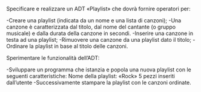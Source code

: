 Specificare e realizzare un ADT «Playlist» che dovrà fornire operatori per:

  -Creare una playlist (indicata da un nome e una lista di canzoni);
      -Una canzone è caratterizzata dal titolo, dal nome del cantante (o gruppo musicale) e dalla durata della canzone in              secondi.
  -Inserire una canzone in testa ad una playlist;
  -Rimuovere una canzone da una playlist dato il titolo;
  -Ordinare la playlist in base al titolo delle canzoni.

Sperimentare le funzionalità dell’ADT:

  -Sviluppare un programma che istanzia e popola una nuova playlist con le seguenti caratteristiche:
        Nome della playlist: «Rock»
        5 pezzi inseriti dall’utente 
  -Successivamente stampare la playlist con le canzoni ordinate.